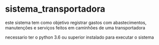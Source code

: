 # sistema_transportadora

este sistema tem como objetivo registrar gastos com abastecimentos, manutenções e serviços feitos em caminhões de uma transportadora

necessario ter o python 3.6 ou superior instalado para executar o sistema
